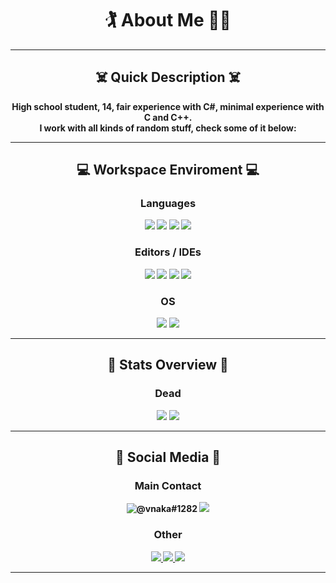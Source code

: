 <div align="center">
  
  # 🏌 About Me 🤸‍♂️ 
  
  ---
  
  ## ☠️ Quick Description ☠️

  <b>High school student, 14, fair experience with C#, minimal experience with C and C++.<b/>    
  <b>I work with all kinds of random stuff, check some of it below:<b/>
  
  ---
  
  ## 💻 Workspace Enviroment 💻
  
  ### Languages
  
  <img src="https://img.shields.io/badge/.NET-512BD4?style=for-the-badge&logo=dotnet&logoColor=white">
  <img src="https://img.shields.io/badge/C-00599C?style=for-the-badge&logo=c&logoColor=white">
  <img src="https://img.shields.io/badge/C%2B%2B-00599C?style=for-the-badge&logo=c%2B%2B&logoColor=white">
  <img src="https://img.shields.io/badge/C%23-239120?style=for-the-badge&logo=c-sharp&logoColor=white">
  
  ### Editors / IDEs
 
  <img src="https://img.shields.io/badge/VIM-%2311AB00.svg?style=for-the-badge&logo=vim&logoColor=white">
  <img src="https://img.shields.io/badge/Visual_Studio_Code-0078D4?style=for-the-badge&logo=visual%20studio%20code&logoColor=white">
  <img src="https://img.shields.io/badge/Visual_Studio-5C2D91?style=for-the-badge&logo=visual%20studio&logoColor=white">
  <img src="https://img.shields.io/badge/Notepad++-90E59A.svg?style=for-the-badge&logo=notepad%2B%2B&logoColor=black">
  
  ### OS

  <img src="https://img.shields.io/badge/Arch_Linux-1793D1?style=for-the-badge&logo=arch-linux&logoColor=white">
  <img src="https://img.shields.io/badge/Windows-0078D6?style=for-the-badge&logo=windows&logoColor=white">
  
  ---

  ## 📒 Stats Overview 📒
  
  ### Dead

  <img src="https://github-readme-stats.vercel.app/api?username=naakaamura&show_icons=true&title_color=adbac7&text_color=adbac7&bg_color=22272e&icon_color=adbac7">
  <img src="https://github-readme-stats.vercel.app/api/top-langs/?username=naakaamura&title_color=adbac7&text_color=adbac7&bg_color=22272e&icon_color=adbac7">
  
  ---

  ## 🌟 Social Media 🌟

  ### Main Contact
  
  <img src="https://img.shields.io/badge/Discord-5865F2?style=for-the-badge&logo=discord&logoColor=white" title="@vnaka#1282">
  
  <a href="https://www.instagram.com/vnaakaa">
    <img src="https://img.shields.io/badge/Instagram-E4405F?style=for-the-badge&logo=instagram&logoColor=white">
  </a>
  
  ### Other
  
  <a href="https://twitter.com/__vnaka">
    <img src="https://img.shields.io/badge/Twitter-1DA1F2?style=for-the-badge&logo=twitter&logoColor=white">
  </a>
  
  <a href="https://open.spotify.com/user/r8muyg7hfokunrtobky68h9c4">
    <img src="https://img.shields.io/badge/Spotify-1ED760?&style=for-the-badge&logo=spotify&logoColor=white">
  </a>
  
  <a href="https://www.youtube.com/channel/UCPn9G_D7O8d1o9IFU5Ji8qg">
    <img src="https://img.shields.io/badge/YouTube-FF0000?style=for-the-badge&logo=youtube&logoColor=white">
  </a>
  
  ---
  
</div>
